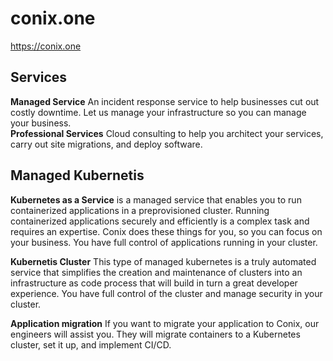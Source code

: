 # conix.one
https://conix.one

## Services

  **Managed Service** An incident response service to help businesses cut out costly downtime. Let us manage your infrastructure so you can manage your business.  
  **Professional Services** Cloud consulting to help you architect your services, carry out site migrations, and deploy software.

## Managed Kubernetis

  **Kubernetes as a Service** is a managed service that enables you to run containerized applications in a preprovisioned 
  cluster. Running containerized applications securely and efficiently is a complex task and requires an expertise. 
  Conix does these things for you, so you can focus on your business. You have full control of applications running in 
  your cluster.  

  **Kubernetis Cluster** This type of managed kubernetes is a truly automated service that simplifies the creation and 
  maintenance of clusters into an infrastructure as code process that will build in turn a great developer experience. 
  You have full control of the cluster and manage security in your cluster.  

  **Application migration** If you want to migrate your application to Conix, our engineers will assist you. They will 
  migrate containers to a Kubernetes cluster, set it up, and implement CI/CD.
